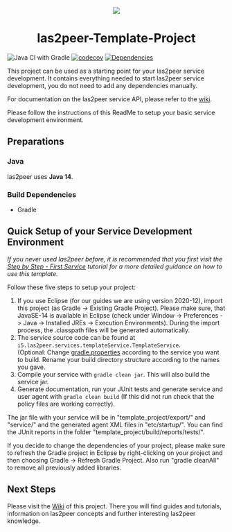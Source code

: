 <p align="center">
  <img src="https://raw.githubusercontent.com/rwth-acis/las2peer/master/img/logo/bitmap/las2peer-logo-128x128.png" />
</p>
<h1 align="center">las2peer-Template-Project</h1>

![Java CI with Gradle](https://github.com/rwth-acis/las2peer-template-project/workflows/Java%20CI%20with%20Gradle/badge.svg?branch=master)
[![codecov](https://codecov.io/gh/rwth-acis/las2peer-template-project/branch/master/graph/badge.svg)](https://codecov.io/gh/rwth-acis/las2peer-template-project)
[![Dependencies](https://img.shields.io/librariesio/github/rwth-acis/las2peer-template-project)](https://libraries.io/github/rwth-acis/las2peer-template-project)

This project can be used as a starting point for your las2peer service development.
It contains everything needed to start las2peer service development, you do not need to add any dependencies manually.  

For documentation on the las2peer service API, please refer to the [wiki](https://github.com/rwth-acis/las2peer-Template-Project/wiki).

Please follow the instructions of this ReadMe to setup your basic service development environment.  

## Preparations

### Java

las2peer uses **Java 14**.

### Build Dependencies

* Gradle


## Quick Setup of your Service Development Environment

*If you never used las2peer before, it is recommended that you first visit the
[Step by Step - First Service](https://github.com/rwth-acis/las2peer-Template-Project/wiki/Step-By-Step:-First-Service)
tutorial for a more detailed guidance on how to use this template.*  

Follow these five steps to setup your project:  
1. If you use Eclipse (for our guides we are using version 2020-12), import this project (as Gradle -> Existing Gradle Project). Please make sure, that JavaSE-14 is available in Eclipse (check under Window -> Preferences -> Java -> Installed JREs -> Execution Environments). During the import process, the .classpath files will be generated automatically.
2. The service source code can be found at `i5.las2peer.services.templateService.TemplateService`.  
(Optional: Change [gradle.properties](gradle.properties)
according to the service you want to build. Rename your build directory structure according to the names you gave.
3. Compile your service with `gradle clean jar`. This will also build the service jar.  
4. Generate documentation, run your JUnit tests and generate service and user agent with `gradle clean build` (If this did not run check that the policy files are working correctly).  

The jar file with your service will be in "template_project/export/" and "service/" and the generated agent XML files in "etc/startup/".
You can find the JUnit reports in the folder "template_project/build/reports/tests/".  

If you decide to change the dependencies of your project, please make sure to refresh the Gradle project in Eclipse by right-clicking on your project and then choosing Gradle -> Refresh Gradle Project.
Also run "gradle cleanAll" to remove all previously added libraries.

## Next Steps

Please visit the [Wiki](https://github.com/rwth-acis/las2peer-Template-Project/wiki/) of this project.
There you will find guides and tutorials, information on las2peer concepts and further interesting las2peer knowledge.  
